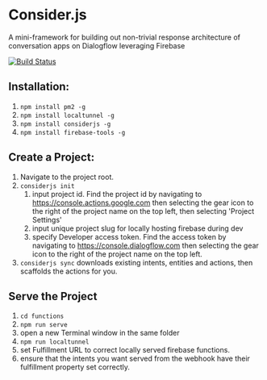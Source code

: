 # Consider.js
A mini-framework for building out non-trivial response architecture of conversation apps on Dialogflow leveraging Firebase

[![Build Status](https://travis-ci.org/benoftoolofna/consider-miniframe.svg?branch=master)](https://travis-ci.org/benoftoolofna/consider-miniframe)

## Installation:
1. `npm install pm2 -g`
2. `npm install localtunnel -g`
3. `npm install considerjs -g`
4. `npm install firebase-tools -g`

## Create a Project:
1. Navigate to the project root.
2. `considerjs init`
	1. input project id. Find the project id by navigating to https://console.actions.google.com then selecting the gear icon to the right of the project name on the top left, then selecting 'Project Settings'
	2. input unique project slug for locally hosting firebase during dev
	3. specify Developer access token. Find the access token by navigating to https://console.dialogflow.com then selecting the gear icon to the right of the project name on the top left.
3. `considerjs sync` downloads existing intents, entities and actions, then scaffolds the actions for you.

## Serve the Project
1. `cd functions`
2. `npm run serve`
3. open a new Terminal window in the same folder
4. `npm run localtunnel`
5. set Fulfillment URL to correct locally served firebase functions.
6. ensure that the intents you want served from the webhook have their fulfillment property set correctly.
